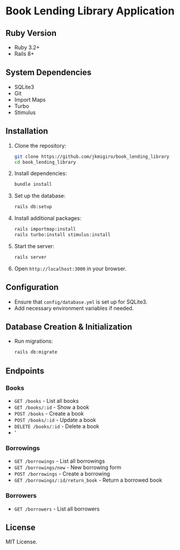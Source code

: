 # Book Lending Library Application

## Ruby Version
- Ruby 3.2+
- Rails 8+

## System Dependencies
- SQLite3
- Git
- Import Maps
- Turbo
- Stimulus

## Installation
1. Clone the repository:
   ```sh
   git clone https://github.com/jkmigiro/book_lending_library
   cd book_lending_library
   ```
2. Install dependencies:
   ```sh
   bundle install
   ```
3. Set up the database:
   ```sh
   rails db:setup
   ```
4. Install additional packages:
   ```sh
   rails importmap:install
   rails turbo:install stimulus:install
   ```
5. Start the server:
   ```sh
   rails server
   ```
6. Open `http://localhost:3000` in your browser.

## Configuration
- Ensure that `config/database.yml` is set up for SQLite3.
- Add necessary environment variables if needed.

## Database Creation & Initialization
- Run migrations:
  ```sh
  rails db:migrate
  ```

## Endpoints

### Books
- `GET /books` - List all books
- `GET /books/:id` - Show a book
- `POST /books` - Create a book
- `POST /books/:id` - Update a book
- `DELETE /books/:id` - Delete a book
- '
### Borrowings
- `GET /borrowings` - List all borrowings
- `GET /borrowings/new` - New borrowing form
- `POST /borrowings` - Create a borrowing
- `GET /borrowings/:id/return_book` - Return a borrowed book
### Borrowers
- `GET /borrowers` - List all borrowers


## License
MIT License.
